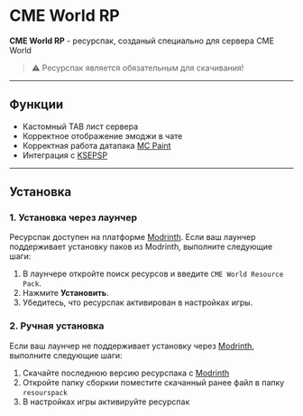 # CME World RP

**CME World RP** - ресурспак, созданый специально для сервера CME World

> ⚠️ Ресурспак является обязательным для скачивания!

---

## Функции
- Кастомный TAB лист сервера
- Корректное отображение эмоджи в чате
- Корректная работа датапака [MC Paint](/Wiki/MC-Paint/)
- Интеграция с [KSEPSP](https://definitelyawhale.github.io/ksepsp_website/)

---

## Установка

### 1. Установка через лаунчер
Ресурспак доступен на платформе [Modrinth](https://modrinth.com/resourcepack/cme-world-rp). Если ваш лаунчер поддерживает установку паков из Modrinth, выполните следующие шаги:

1. В лаунчере откройте поиск ресурсов и введите `CME World Resource Pack`.
2. Нажмите **Установить**.
3. Убедитесь, что ресурспак активирован в настройках игры.

### 2. Ручная установка
Если ваш лаунчер не поддерживает установку через [Modrinth](https://modrinth.com), выполните следующие шаги:

1. Скачайте последнюю версию ресурспака с [Modrinth](https://modrinth.com/resourcepack/cme-world-rp)
2. Откройте папку сборкии поместите скачанный ранее файл в папку `resourspack`
3. В настройках игры активируйте ресурспак


